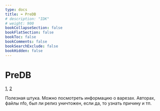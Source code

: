 ```yaml
---
type: docs
title: ➡️ PreDB
# description: "IDK"
# weight: 900
bookCollapseSection: false
bookFlatSection: false
bookToc: false
bookComments: false
bookSearchExclude: false
bookHidden: false
---
```


# PreDB

[1](https://predb.net/?nt), [2](https://predb.me/?nt)

Полезная штука. Можно посмотреть информацию о варезах. Авторах, файлы nfo, был ли релиз уничтожен, если да, то узнать причину и тп.
